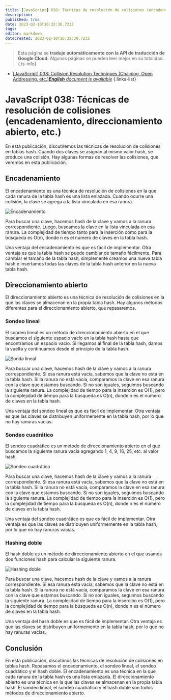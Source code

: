 ```yaml
---
title: [JavaScript] 038: Técnicas de resolución de colisiones (encadenamiento, direccionamiento abierto, etc.)
description: 
published: true
date: 2023-02-10T16:32:30.723Z
tags: 
editor: markdown
dateCreated: 2023-02-10T16:32:30.723Z
---
```


> Esta página se **tradujo automáticamente con la API de traducción de Google Cloud**.
Algunas páginas se pueden leer mejor en su totalidad.{.is-info}



- [[JavaScript] 038: Collision Resolution Techniques (Chaining, Open Addressing, etc.)***English** document is available*](/en/Knowledge-base/Algorithm/javascript-038-collision-resolution-techniques-chaining-open-addressing-etc-)
{.links-list}


# JavaScript 038: Técnicas de resolución de colisiones (encadenamiento, direccionamiento abierto, etc.)

En esta publicación, discutiremos las técnicas de resolución de colisiones en tablas hash. Cuando dos claves se asignan al mismo valor hash, se produce una colisión. Hay algunas formas de resolver las colisiones, que veremos en esta publicación.

## Encadenamiento

El encadenamiento es una técnica de resolución de colisiones en la que cada ranura de la tabla hash es una lista enlazada. Cuando ocurre una colisión, la clave se agrega a la lista vinculada en esa ranura.

![Encadenamiento](https://upload.wikimedia.org/wikipedia/commons/6/6d/Hash_table_3_1_1_0_1_0_0_LL.svg)

Para buscar una clave, hacemos hash de la clave y vamos a la ranura correspondiente. Luego, buscamos la clave en la lista vinculada en esa ranura. La complejidad de tiempo tanto para la inserción como para la búsqueda es O(n), donde n es el número de claves en la tabla hash.

Una ventaja del encadenamiento es que es fácil de implementar. Otra ventaja es que la tabla hash se puede cambiar de tamaño fácilmente. Para cambiar el tamaño de la tabla hash, simplemente creamos una nueva tabla hash e insertamos todas las claves de la tabla hash anterior en la nueva tabla hash.

## Direccionamiento abierto

El direccionamiento abierto es una técnica de resolución de colisiones en la que las claves se almacenan en la propia tabla hash. Hay algunos métodos diferentes para el direccionamiento abierto, que repasaremos.

### Sondeo lineal

El sondeo lineal es un método de direccionamiento abierto en el que buscamos el siguiente espacio vacío en la tabla hash hasta que encontramos un espacio vacío. Si llegamos al final de la tabla hash, damos la vuelta y continuamos desde el principio de la tabla hash.

![Sonda lineal](https://upload.wikimedia.org/wikipedia/commons/d/d5/Hash_table_4_1_1_1_1_1_1_LP.svg)

Para buscar una clave, hacemos hash de la clave y vamos a la ranura correspondiente. Si esa ranura está vacía, sabemos que la clave no está en la tabla hash. Si la ranura no está vacía, comparamos la clave en esa ranura con la clave que estamos buscando. Si no son iguales, seguimos buscando la siguiente ranura. La complejidad de tiempo para la inserción es O(1), pero la complejidad de tiempo para la búsqueda es O(n), donde n es el número de claves en la tabla hash.

Una ventaja del sondeo lineal es que es fácil de implementar. Otra ventaja es que las claves se distribuyen uniformemente en la tabla hash, por lo que no hay ranuras vacías.

### Sondeo cuadrático

El sondeo cuadrático es un método de direccionamiento abierto en el que buscamos la siguiente ranura vacía agregando 1, 4, 9, 16, 25, etc. al valor hash.

![Sondeo cuadrático](https://upload.wikimedia.org/wikipedia/commons/5/5f/Hash_table_5_1_1_1_1_1_1_QP.svg)

Para buscar una clave, hacemos hash de la clave y vamos a la ranura correspondiente. Si esa ranura está vacía, sabemos que la clave no está en la tabla hash. Si la ranura no está vacía, comparamos la clave en esa ranura con la clave que estamos buscando. Si no son iguales, seguimos buscando la siguiente ranura. La complejidad de tiempo para la inserción es O(1), pero la complejidad de tiempo para la búsqueda es O(n), donde n es el número de claves en la tabla hash.

Una ventaja del sondeo cuadrático es que es fácil de implementar. Otra ventaja es que las claves se distribuyen uniformemente en la tabla hash, por lo que no hay ranuras vacías.

### Hashing doble

El hash doble es un método de direccionamiento abierto en el que usamos dos funciones hash para calcular la siguiente ranura.

![Hashing doble](https://upload.wikimedia.org/wikipedia/commons/4/4a/Hash_table_5_1_1_1_1_1_1_DH.svg)

Para buscar una clave, hacemos hash de la clave y vamos a la ranura correspondiente. Si esa ranura está vacía, sabemos que la clave no está en la tabla hash. Si la ranura no está vacía, comparamos la clave en esa ranura con la clave que estamos buscando. Si no son iguales, seguimos buscando la siguiente ranura. La complejidad de tiempo para la inserción es O(1), pero la complejidad de tiempo para la búsqueda es O(n), donde n es el número de claves en la tabla hash.

Una ventaja del hash doble es que es fácil de implementar. Otra ventaja es que las claves se distribuyen uniformemente en la tabla hash, por lo que no hay ranuras vacías.

## Conclusión

En esta publicación, discutimos las técnicas de resolución de colisiones en tablas hash. Repasamos el encadenamiento, el sondeo lineal, el sondeo cuadrático y el hash doble. El encadenamiento es una técnica en la que cada ranura de la tabla hash es una lista enlazada. El direccionamiento abierto es una técnica en la que las claves se almacenan en la propia tabla hash. El sondeo lineal, el sondeo cuadrático y el hash doble son todos métodos de direccionamiento abierto.